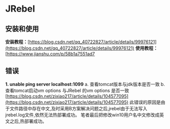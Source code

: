 # JRebel
## 安装和使用

**安装教程：**[https://blog.csdn.net/qq_40722827/article/details/99976121](https://blog.csdn.net/qq_40722827/article/details/99976121)
**使用教程：**[https://www.jianshu.com/p/58b1a7551ad7

## 错误
**1. unable ping server localhost:1099**
a. 查看tomcat版本与jdk版本是否一致
b. 查看tomcat启动vm options 与JRebel 的vm options 是否一致[https://blog.csdn.net/zixiao217/article/details/104577095](https://blog.csdn.net/zixiao217/article/details/104577095)
此错误的原因是由于文件路径中存在中文,及时采用B方案解决问题之后,jrebel由于无法写入jrebel.log文件,依然无法热部署成功。
笔者最后把修改win10用户名中文修改成英文之后,热部署成功。

